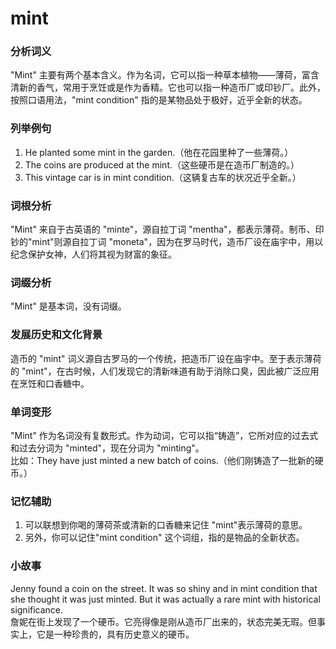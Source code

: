 # mint

### 分析词义

  

"Mint" 主要有两个基本含义。作为名词，它可以指一种草本植物——薄荷，富含清新的香气，常用于烹饪或是作为香精。它也可以指一种造币厂或印钞厂。此外，按照口语用法，"mint condition" 指的是某物品处于极好，近乎全新的状态。

  

### 列举例句

  

1.  He planted some mint in the garden.（他在花园里种了一些薄荷。）
2.  The coins are produced at the mint.（这些硬币是在造币厂制造的。）
3.  This vintage car is in mint condition.（这辆复古车的状况近乎全新。）

  

### 词根分析

  

"Mint" 来自于古英语的 "minte"，源自拉丁词 "mentha"，都表示薄荷。制币、印钞的"mint"则源自拉丁词 "moneta"，因为在罗马时代，造币厂设在庙宇中，用以纪念保护女神，人们将其视为财富的象征。

  

### 词缀分析

  

"Mint" 是基本词，没有词缀。

  

### 发展历史和文化背景

  

造币的 "mint" 词义源自古罗马的一个传统，把造币厂设在庙宇中。至于表示薄荷的 "mint"，在古时候，人们发现它的清新味道有助于消除口臭，因此被广泛应用在烹饪和口香糖中。

  

### 单词变形

  

"Mint" 作为名词没有复数形式。作为动词，它可以指“铸造”，它所对应的过去式和过去分词为 "minted"，现在分词为 "minting"。  
比如：They have just minted a new batch of coins.（他们刚铸造了一批新的硬币。）

  

### 记忆辅助

  

1.  可以联想到你喝的薄荷茶或清新的口香糖来记住 "mint"表示薄荷的意思。
2.  另外，你可以记住"mint condition" 这个词组，指的是物品的全新状态。

  

### 小故事

  

Jenny found a coin on the street. It was so shiny and in mint condition that she thought it was just minted. But it was actually a rare mint with historical significance.  
詹妮在街上发现了一个硬币。它亮得像是刚从造币厂出来的，状态完美无瑕。但事实上，它是一种珍贵的，具有历史意义的硬币。
